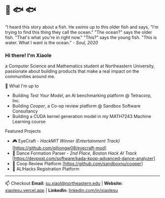 # 🌊 🐟 🐟 
“I heard this story about a fish. He swims up to this older fish and says, "I'm trying to find this thing they call the ocean." "The ocean?" says the older fish. "That's what you're in right now." "This?" says the young fish. "This is water. What I want is the ocean." - *Soul, 2020*

### Hi there! I'm Xiaole 
a Computer Science and Mathematics student at Northeastern University, passionate about building products that make a real impact on the communities around me.

🌱 What I'm up to
- Building *Test Your Model*, an AI benchmarking platform @ Tetracorp, Inc. 
- Building *Cooper*, a Co-op review platform @ Sandbox Software Consultancy
- Building a CUDA kernel generation model in my MATH7243 Machine Learning course

Featured Projects
- 🎮 EyeCraft - *HackMIT Winner (Entertainment Track)* [https://github.com/qihongw08/eyecraft-mod]
- 💃 Dance Formation Parser - *2nd Place, Boston Hack AI Track* [https://devpost.com/software/kada-kpop-advanced-dance-analyzer]
- 💼 Coop Review Platform [https://github.com/sandboxnu/cooper]
- 🎯 ALIHacks Registration Platform
---
📫 Checkout 
**Email:** su.xiaol@northeastern.edu | **Website:** [xiaolesu.vercel.app](https://xiaolesu.vercel.app/) | **LinkedIn:** [linkedin.com/in/xiaolesu](https://linkedin.com/in/xiaolesu/)

